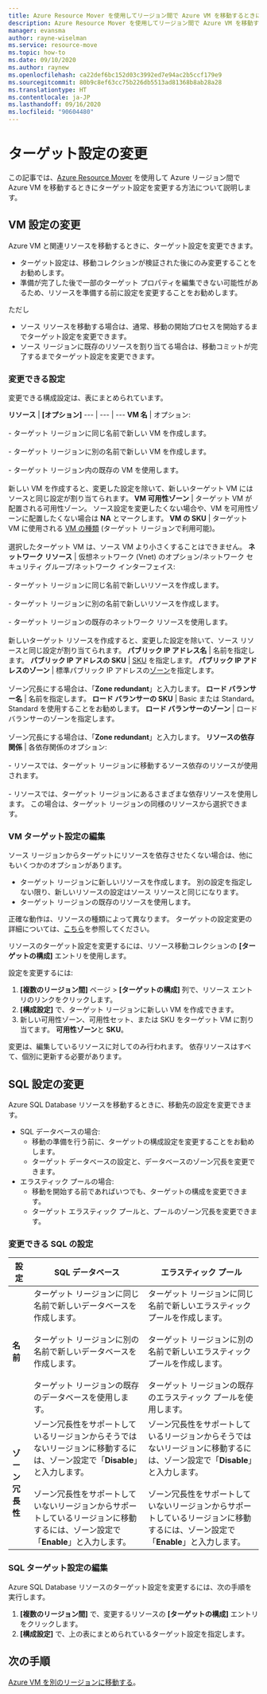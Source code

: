 ```yaml
---
title: Azure Resource Mover を使用してリージョン間で Azure VM を移動するときにターゲット設定を変更する
description: Azure Resource Mover を使用してリージョン間で Azure VM を移動するときにターゲット設定を変更する方法について説明します。
manager: evansma
author: rayne-wiselman
ms.service: resource-move
ms.topic: how-to
ms.date: 09/10/2020
ms.author: raynew
ms.openlocfilehash: ca22def6bc152d03c3992ed7e94ac2b5ccf179e9
ms.sourcegitcommit: 80b9c8ef63cc75b226db5513ad81368b8ab28a28
ms.translationtype: HT
ms.contentlocale: ja-JP
ms.lasthandoff: 09/16/2020
ms.locfileid: "90604480"
---
```

# <a name="modify-target-settings"></a>ターゲット設定の変更

この記事では、[Azure Resource Mover](overview.md) を使用して Azure リージョン間で Azure VM を移動するときにターゲット設定を変更する方法について説明します。


## <a name="modify-vm-settings"></a>VM 設定の変更

Azure VM と関連リソースを移動するときに、ターゲット設定を変更できます。 

- ターゲット設定は、移動コレクションが検証された後にのみ変更することをお勧めします。
- 準備が完了した後で一部のターゲット プロパティを編集できない可能性があるため、リソースを準備する前に設定を変更することをお勧めします。

ただし
- ソース リソースを移動する場合は、通常、移動の開始プロセスを開始するまでターゲット設定を変更できます。
- ソース リージョンに既存のリソースを割り当てる場合は、移動コミットが完了するまでターゲット設定を変更できます。

### <a name="settings-you-can-modify"></a>変更できる設定

変更できる構成設定は、表にまとめられています。

**リソース** | **[オプション]** 
--- | --- | --- 
**VM 名** | オプション:<br/><br/> - ターゲット リージョンに同じ名前で新しい VM を作成します。<br/><br/> - ターゲット リージョンに別の名前で新しい VM を作成します。<br/><br/> - ターゲット リージョン内の既存の VM を使用します。<br/><br/> 新しい VM を作成すると、変更した設定を除いて、新しいターゲット VM にはソースと同じ設定が割り当てられます。
**VM 可用性ゾーン** | ターゲット VM が配置される可用性ゾーン。 ソース設定を変更したくない場合や、VM を可用性ゾーンに配置したくない場合は **NA** とマークします。
**VM の SKU** | ターゲット VM に使用される [VM の種類](https://azure.microsoft.com/pricing/details/virtual-machines/series/) (ターゲット リージョンで利用可能)。<br/><br/> 選択したターゲット VM は、ソース VM より小さくすることはできません。
**ネットワーク リソース** | 仮想ネットワーク (Vnet) のオプション/ネットワーク セキュリティ グループ/ネットワーク インターフェイス:<br/><br/> - ターゲット リージョンに同じ名前で新しいリソースを作成します。<br/><br/> - ターゲット リージョンに別の名前で新しいリソースを作成します。<br/><br/> - ターゲット リージョンの既存のネットワーク リソースを使用します。<br/><br/> 新しいターゲット リソースを作成すると、変更した設定を除いて、ソース リソースと同じ設定が割り当てられます。
**パブリック IP アドレス名** | 名前を指定します。
**パブリック IP アドレスの SKU** | [SKU](https://docs.microsoft.com/azure/virtual-network/virtual-network-ip-addresses-overview-arm#sku) を指定します。
**パブリック IP アドレスのゾーン** | 標準パブリック IP アドレスの[ゾーン](https://docs.microsoft.com/azure/virtual-network/virtual-network-ip-addresses-overview-arm#standard)を指定します。<br/><br/> ゾーン冗長にする場合は、「**Zone redundant**」と入力します。
**ロード バランサー名** | 名前を指定します。
**ロード バランサーの SKU** | Basic または Standard。 Standard を使用することをお勧めします。
**ロード バランサーのゾーン** | ロード バランサーのゾーンを指定します。 <br/><br/> ゾーン冗長にする場合は、「**Zone redundant**」と入力します。
**リソースの依存関係** | 各依存関係のオプション:<br/><br/>- リソースでは、ターゲット リージョンに移動するソース依存のリソースが使用されます。<br/><br/> - リソースでは、ターゲット リージョンにあるさまざまな依存リソースを使用します。 この場合は、ターゲット リージョンの同様のリソースから選択できます。

### <a name="edit-vm-target-settings"></a>VM ターゲット設定の編集

ソース リージョンからターゲットにリソースを依存させたくない場合は、他にもいくつかのオプションがあります。

- ターゲット リージョンに新しいリソースを作成します。 別の設定を指定しない限り、新しいリソースの設定はソース リソースと同じになります。
- ターゲット リージョンの既存のリソースを使用します。

正確な動作は、リソースの種類によって異なります。 ターゲットの設定変更の詳細については、[こちら](modify-target-settings.md)を参照してください。

リソースのターゲット設定を変更するには、リソース移動コレクションの **[ターゲットの構成]** エントリを使用します。 

設定を変更するには: 

1. **[複数のリージョン間]** ページ > **[ターゲットの構成]** 列で、リソース エントリのリンクをクリックします。
2. **[構成設定]** で、ターゲット リージョンに新しい VM を作成できます。
3. 新しい可用性ゾーン、可用性セット、または SKU をターゲット VM に割り当てます。 **可用性ゾーン**と **SKU**。

変更は、編集しているリソースに対してのみ行われます。 依存リソースはすべて、個別に更新する必要があります。


## <a name="modify-sql-settings"></a>SQL 設定の変更

Azure SQL Database リソースを移動するときに、移動先の設定を変更できます。 

- SQL データベースの場合:
    - 移動の準備を行う前に、ターゲットの構成設定を変更することをお勧めします。
    - ターゲット データベースの設定と、データベースのゾーン冗長を変更できます。
- エラスティック プールの場合:
    -  移動を開始する前であればいつでも、ターゲットの構成を変更できます。
    - ターゲット エラスティック プールと、プールのゾーン冗長を変更できます。 

### <a name="sql-settings-you-can-modify"></a>変更できる SQL の設定

**設定** | **SQL データベース** | **エラスティック プール**
--- | --- | ---
**名前** | ターゲット リージョンに同じ名前で新しいデータベースを作成します。<br/><br/> ターゲット リージョンに別の名前で新しいデータベースを作成します。<br/><br/> ターゲット リージョンの既存のデータベースを使用します。 | ターゲット リージョンに同じ名前で新しいエラスティック プールを作成します。<br/><br/> ターゲット リージョンに別の名前で新しいエラスティック プールを作成します。<br/><br/> ターゲット リージョンの既存のエラスティック プールを使用します。
**ゾーン冗長性** | ゾーン冗長性をサポートしているリージョンからそうではないリージョンに移動するには、ゾーン設定で「**Disable**」と入力します。<br/><br/> ゾーン冗長性をサポートしていないリージョンからサポートしているリージョンに移動するには、ゾーン設定で「**Enable**」と入力します。 | ゾーン冗長性をサポートしているリージョンからそうではないリージョンに移動するには、ゾーン設定で「**Disable**」と入力します。<br/><br/> ゾーン冗長性をサポートしていないリージョンからサポートしているリージョンに移動するには、ゾーン設定で「**Enable**」と入力します。

### <a name="edit-sql-target-settings"></a>SQL ターゲット設定の編集

Azure SQL Database リソースのターゲット設定を変更するには、次の手順を実行します。 

1. **[複数のリージョン間]** で、変更するリソースの **[ターゲットの構成]** エントリをクリックします。
2. **[構成設定]** で、上の表にまとめられているターゲット設定を指定します。

## <a name="next-steps"></a>次の手順

[Azure VM を別のリージョンに移動する](tutorial-move-region-virtual-machines.md)。
